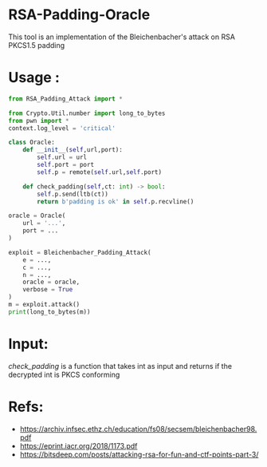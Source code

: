 # RSA-Padding-Oracle
This tool is an implementation of the Bleichenbacher's attack on RSA PKCS1.5 padding
# Usage :

```python
from RSA_Padding_Attack import *

from Crypto.Util.number import long_to_bytes
from pwn import *
context.log_level = 'critical'

class Oracle:
	def __init__(self,url,port):
		self.url = url
		self.port = port
		self.p = remote(self.url,self.port)

	def check_padding(self,ct: int) -> bool:
		self.p.send(ltb(ct))
		return b'padding is ok' in self.p.recvline()

oracle = Oracle(
	url = '...',
	port = ...
)

exploit = Bleichenbacher_Padding_Attack(
	e = ...,
	c = ...,
	n = ...,
	oracle = oracle,
	verbose = True
)
m = exploit.attack()
print(long_to_bytes(m))
```

# Input: 

*check_padding* is a function that takes int as input and returns if the decrypted int is PKCS conforming

# Refs:
- https://archiv.infsec.ethz.ch/education/fs08/secsem/bleichenbacher98.pdf
- https://eprint.iacr.org/2018/1173.pdf
- https://bitsdeep.com/posts/attacking-rsa-for-fun-and-ctf-points-part-3/

